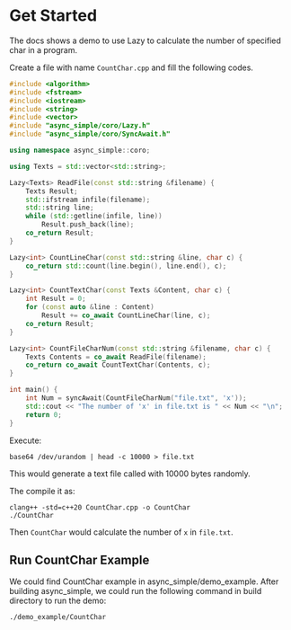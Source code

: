 # Get Started

The docs shows a demo to use Lazy to calculate the number of specified char in a program.

Create a file with name `CountChar.cpp` and fill the following codes.

```cpp
#include <algorithm>
#include <fstream>
#include <iostream>
#include <string>
#include <vector>
#include "async_simple/coro/Lazy.h"
#include "async_simple/coro/SyncAwait.h"

using namespace async_simple::coro;

using Texts = std::vector<std::string>;

Lazy<Texts> ReadFile(const std::string &filename) {
    Texts Result;
    std::ifstream infile(filename);
    std::string line;
    while (std::getline(infile, line))
        Result.push_back(line);
    co_return Result;
}

Lazy<int> CountLineChar(const std::string &line, char c) {
    co_return std::count(line.begin(), line.end(), c);
}

Lazy<int> CountTextChar(const Texts &Content, char c) {
    int Result = 0;
    for (const auto &line : Content)
        Result += co_await CountLineChar(line, c);
    co_return Result;
}

Lazy<int> CountFileCharNum(const std::string &filename, char c) {
    Texts Contents = co_await ReadFile(filename);
    co_return co_await CountTextChar(Contents, c);
}

int main() {
    int Num = syncAwait(CountFileCharNum("file.txt", 'x'));
    std::cout << "The number of 'x' in file.txt is " << Num << "\n";
    return 0;
}

```

Execute:
```
base64 /dev/urandom | head -c 10000 > file.txt
```
This would generate a text file called with 10000 bytes randomly.

The compile it as:
```
clang++ -std=c++20 CountChar.cpp -o CountChar
./CountChar
```

Then `CountChar` would calculate the number of `x` in `file.txt`.

## Run CountChar Example

We could find CountChar example in async_simple/demo_example. After building async_simple, we could run the following command in build directory to run the demo:
```
./demo_example/CountChar
```

